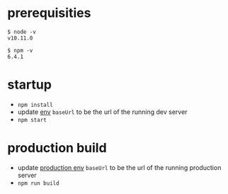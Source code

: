 # prerequisities
```
$ node -v
v10.11.0

$ npm -v
6.4.1
```

# startup
- `npm install`
- update [env](https://github.com/alivanov/heroes_client/blob/master/src/environments/environment.ts) `baseUrl` to be the url of the running dev server
- `npm start`

# production build
- update [production env](https://github.com/alivanov/heroes_client/blob/master/src/environments/environment.prod.ts) `baseUrl` to be the url of the running production server
- `npm run build`
